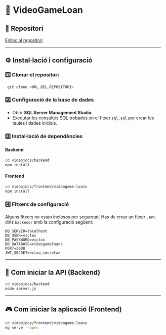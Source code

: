 # 📌 VideoGameLoan

## 📂 Repositori

[Enllaç al repositori](https://github.com/OctagonalDefence/videogameloan) 

---

## ⚙️ Instal·lació i configuració

### 1️⃣ Clonar el repositori
```sh
 git clone <URL_DEL_REPOSITORI>
```

### 2️⃣ Configuració de la base de dades
- Obrir **SQL Server Management Studio**.
- Executar les consultes SQL trobades en el fitxer `sql.sql` per crear les taules i dades inicials.

### 3️⃣ Instal·lació de dependències
#### Backend
```sh
cd videojocs/backend
npm install
```
#### Frontend
```sh
cd videojocs/frontend/videogame-loans
npm install
```

### 4️⃣ Fitxers de configuració
Alguns fitxers no estan inclosos per seguretat. Has de crear un fitxer `.env` dins `backend/` amb la configuració següent:

```
DB_SERVER=localhost
DB_USER=victus
DB_PASSWORD=victus
DB_DATABASE=videogameloans
PORT=3000
JWT_SECRET=<clau_secreta>
```

---

## 🚀 Com iniciar la API (Backend)

```sh
cd videojocs/backend
node server.js
```

---

## 🎮 Com iniciar la aplicació (Frontend)
```sh
cd videojocs/frontend/videogame-loans
ng serve --open
```

